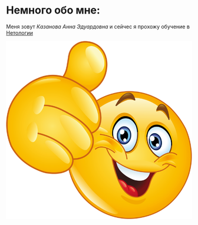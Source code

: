 # Немного обо мне:

Меня зовут *Казанова Анна Эдуардовна* и сейчес я прохожу обучение в [Нетологии](https://netology.ru)

![image](/pictures/imageformd.png)